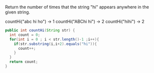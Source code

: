 Return the number of times that the string "hi" appears anywhere in the given string.

countHi("abc hi ho") → 1
countHi("ABChi hi") → 2
countHi("hihi") → 2



```java
public int countHi(String str) {
  int count = 0;
  for(int i = 0 ; i < str.length()-1 ;i++){
    if(str.substring(i,i+2).equals("hi")){
      count++;
    }
  }
  return count;
}

```

